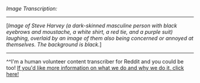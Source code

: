 *Image Transcription:*

---

[*Image of Steve Harvey (a dark-skinned masculine person with black eyebrows and moustache, a white shirt, a red tie, and a purple suit) laughing, overlaid by an image of them also being concerned or annoyed at themselves. The background is black.*]

---

^^I'm&#32;a&#32;human&#32;volunteer&#32;content&#32;transcriber&#32;for&#32;Reddit&#32;and&#32;you&#32;could&#32;be&#32;too!&#32;[If&#32;you'd&#32;like&#32;more&#32;information&#32;on&#32;what&#32;we&#32;do&#32;and&#32;why&#32;we&#32;do&#32;it,&#32;click&#32;here!](https://www.reddit.com/r/TranscribersOfReddit/wiki/index)